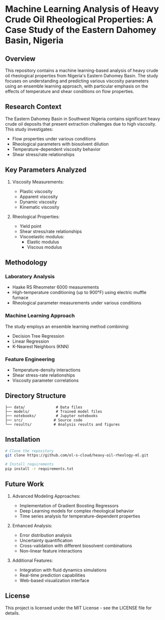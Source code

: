 # Machine Learning Analysis of Heavy Crude Oil Rheological Properties: A Case Study of the Eastern Dahomey Basin, Nigeria

## Overview
This repository contains a machine learning-based analysis of heavy crude oil rheological properties from Nigeria's Eastern Dahomey Basin. The study focuses on understanding and predicting various viscosity parameters using an ensemble learning approach, with particular emphasis on the effects of temperature and shear conditions on flow properties.

## Research Context
The Eastern Dahomey Basin in Southwest Nigeria contains significant heavy crude oil deposits that present extraction challenges due to high viscosity. This study investigates:
- Flow properties under various conditions
- Rheological parameters with biosolvent dilution
- Temperature-dependent viscosity behavior
- Shear stress/rate relationships

## Key Parameters Analyzed
1. Viscosity Measurements:
   - Plastic viscosity
   - Apparent viscosity
   - Dynamic viscosity
   - Kinematic viscosity

2. Rheological Properties:
   - Yield point
   - Shear stress/rate relationships
   - Viscoelastic modulus:
     - Elastic modulus
     - Viscous modulus

## Methodology
### Laboratory Analysis
- Haake RS Rheometer 6000 measurements
- High-temperature conditioning (up to 900°F) using electric muffle furnace
- Rheological parameter measurements under various conditions

### Machine Learning Approach
The study employs an ensemble learning method combining:
- Decision Tree Regression
- Linear Regression
- K-Nearest Neighbors (KNN)

### Feature Engineering
- Temperature-density interactions
- Shear stress-rate relationships
- Viscosity parameter correlations

## Directory Structure
```
├── data/              # Data files
├── models/            # Trained model files
├── notebooks/         # Jupyter notebooks
├── src/              # Source code
└── results/          # Analysis results and figures
```

## Installation
```bash
# Clone the repository
git clone https://github.com/ol-s-cloud/heavy-oil-rheology-ml.git

# Install requirements
pip install -r requirements.txt
```

## Future Work
1. Advanced Modeling Approaches:
   - Implementation of Gradient Boosting Regressors
   - Deep Learning models for complex rheological behavior
   - Time series analysis for temperature-dependent properties

2. Enhanced Analysis:
   - Error distribution analysis
   - Uncertainty quantification
   - Cross-validation with different biosolvent combinations
   - Non-linear feature interactions

3. Additional Features:
   - Integration with fluid dynamics simulations
   - Real-time prediction capabilities
   - Web-based visualization interface

## License
This project is licensed under the MIT License - see the LICENSE file for details.
